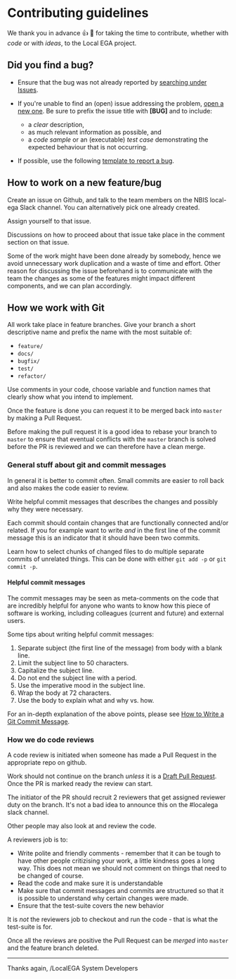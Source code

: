 # Contributing guidelines

We thank you in advance :thumbsup: :tada: for taking the time to contribute, whether with *code* or with *ideas*, to the Local EGA project.


## Did you find a bug?

* Ensure that the bug was not already reported by [searching under Issues].

* If you're unable to find an (open) issue addressing the problem, [open a new one]. Be sure to prefix the issue title with **[BUG]** and to include:

  - a *clear* description,
  - as much relevant information as possible, and
  - a *code sample* or an (executable) *test case* demonstrating the expected behaviour that is not occurring.

* If possible, use the following [template to report a bug].


## How to work on a new feature/bug

Create an issue on Github, and talk to the team members on the NBIS local-ega Slack channel. You can alternatively pick one already created.

Assign yourself to that issue.

Discussions on how to proceed about that issue take place in the comment section on that issue.

Some of the work might have been done already by somebody, hence we avoid unnecessary work duplication and a waste of time and effort. Other reason for discussing the issue beforehand is to communicate with the team the changes as some of the features might impact different components, and we can plan accordingly.

## How we work with Git

All work take place in feature branches. Give your branch a short descriptive name and prefix the name with the most suitable of:

   * `feature/`
   * `docs/`
   * `bugfix/`
   * `test/`
   * `refactor/`

Use comments in your code, choose variable and function names that clearly show what you intend to implement.

Once the feature is done you can request it to be merged back into `master` by making a Pull Request.

Before making the pull request it is a good idea to rebase your branch to `master` to ensure that eventual conflicts with the `master` branch is solved before the PR is reviewed and we can therefore have a clean merge.



### General stuff about git and commit messages

In general it is better to commit often. Small commits are easier to roll back and also makes the code easier to review.

Write helpful commit messages that describes the changes and possibly why they were necessary.

Each commit should contain changes that are functionally connected and/or related. If you for example want to write _and_ in the first line of the commit message this is an indicator that it should have been two commits.

Learn how to select chunks of changed files to do multiple separate commits of unrelated things. This can be done with either `git add -p` or `git commit -p`.


#### Helpful commit messages

The commit messages may be seen as meta-comments on the code that are incredibly helpful for anyone who wants to know how this piece of software is working, including colleagues (current and future) and external users.

Some tips about writing helpful commit messages:

 1. Separate subject (the first line of the message) from body with a  blank line.
 2. Limit the subject line to 50 characters.
 3. Capitalize the subject line.
 4. Do not end the subject line with a period.
 5. Use the imperative mood in the subject line.
 6. Wrap the body at 72 characters.
 7. Use the body to explain what and why vs. how.

For an in-depth explanation of the above points, please see [How to Write a Git Commit Message](http://chris.beams.io/posts/git-commit/).


### How we do code reviews

A code review is initiated when someone has made a Pull Request in the appropriate repo on github.

Work should not continue on the branch _unless_ it is a [Draft Pull Request](https://github.blog/2019-02-14-introducing-draft-pull-requests/). Once the PR is marked ready the review can start.

The initiator of the PR should recruit 2 reviewers that get assigned reviewer duty on the branch. It's not a bad idea to announce this on the #localega slack channel.

Other people may also look at and review the code.

A reviewers job is to:

  * Write polite and friendly comments - remember that it can be tough to have other people critizising your work, a little kindness goes a long way. This does not mean we should not comment on things that need to be changed of course.
  * Read the code and make sure it is understandable
  * Make sure that commit messages and commits are structured so that it is possible to understand why certain changes were made.
  * Ensure that the test-suite covers the new behavior

It is _not_ the reviewers job to checkout and run the code - that is what the test-suite is for.

Once all the reviews are positive the Pull Request can be _merged_ into `master` and the feature branch deleted.


----

Thanks again,
/LocalEGA System Developers

[searching under Issues]: https://github.com/EGA-archive/LocalEGA/issues?utf8=%E2%9C%93&q=is%3Aissue%20label%3Abug%20%5BBUG%5D%20in%3Atitle
[open a new one]: https://github.com/EGA-archive/LocalEGA/issues/new?title=%5BBUG%5D
[template to report a bug]: https://github.com/EGA-archive/LocalEGA/issues/new?template=bug-report.md
